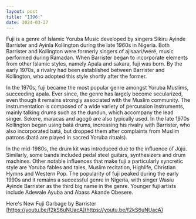 ```yaml
---
layout: post
title: "1196:"
date: 2024-03-27
---
```


Fuji is a genre of Islamic Yoruba Music developed by singers Sikiru Ayinde Barrister and Ayinla Kollington during the late 1960s in Nigeria. Both Barrister and Kollington were formerly singers of ajisaari/wéré, music performed during Ramadan. When Barrister began to incorporate elements from other Islamic styles, namely Apala and sakara, fuji was born. By the early 1970s, a rivalry had been established between Barrister and Kollington, who adopted this style shortly after the former.

In the 1970s, fuji became the most popular genre amongst Yoruba Muslims, succeeding apala. Ever since, the genre has largely become secularized, even though it remains strongly associated with the Muslim community. The instrumentation is composed of a wide variety of percussion instruments, mainly talking drums such as the dundun, which accompany the lead singer. Sekere, maracas and agogô are also typically used. In the late 1970s Kollington began using batá drums, increasing his rivalry with Barrister, who also incorporated batá, but dropped them after complaints from Muslim patrons (batá are played in sacred Yoruba rituals).

In the mid-1980s, the drum kit was introduced due to the influence of Jùjú. Similarly, some bands included pedal steel guitars, synthesizers and drum machines. Other notable influences that make fuji a particularly syncretic style are Yoruba fables and tales, Muslim recitation, Highlife, Christian Hymns and Western Pop. The popularity of fuji peaked during the early 1990s and it remains a successful genre in Nigeria, with singer Wasiu Ayinde Barrister as the third big name in the genre. Younger fuji artists include Adewale Ayuba and Abass Akande Obesere.

Here's New Fuji Garbage by Barrister  
[https://youtu.be/f2kS6uNUacA](https://youtu.be/f2kS6uNUacA)
